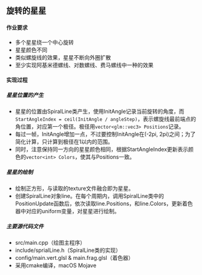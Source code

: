## 旋转的星星

#### 作业要求

* 多个星星绕一个中心旋转
* 星星颜色不同
* 类似螺旋线的效果，星星不断向外圈扩散
* 至少实现阿基米德螺线、对数螺线、费马螺线中一种的效果

#### 实现过程

##### 星星位置的产生

* 星星的位置由SpiralLine类产生，使用InitAngle记录当前旋转的角度，而`StartAngleIndex = ceil(InitAngle / angleStep)`，表示螺旋线最前端点的角位置，对应第一个极径。极径用`vector<glm::vec3> Positions`记录。
* 每过一帧，InitAngle增加一点，不过要控制InitAngle在(-2pi, 2pi)之间；为了简化计算，只计算到极径在1以内的范围。
* 同时，注意保持同一方向的星星颜色相同，根据StartAngleIndex更新表示颜色的`vector<int> Colors`，使其与Positions一致。

##### 星星的绘制

* 绘制正方形，与读取的texture文件融合即为星星。
* 创建SpiralLine对象line。在每个周期内，调用SpiralLine类中的PositionUpdate函数后，依次读取line.Positions，和line.Colors，更新着色器中对应的uniform变量，对星星进行绘制。

##### 主要源代码文件

* src/main.cpp（绘图主程序）
* include/sprialLine.h（SpiralLine类的实现）
* config/main.vert.glsl & main.frag.glsl（着色器）
* 采用cmake编译，macOS Mojave
